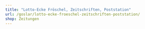 ```yaml
---
title: "Lotto-Ecke Fröschel, Zeitschriften, Poststation"
url: /goslar/lotto-ecke-froeschel-zeitschriften-poststation/
shop: Zeitungen
---
```

